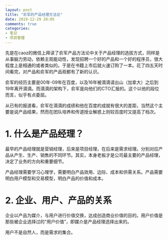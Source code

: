 ```yaml
---
layout: post
title: "俞军的产品经理方法论"
date: 2019-12-29 20:05
comments: true
categories: 
- 笔记
- 项目管理
---
```


先是在caoz的微信上拜读了俞军产品方法论中关于产品经理的选拔方式，同样是从事脑力劳动，依赖主观能动性，发现招聘一个好的产品和一个好的程序员，很大程度上是相通的或者类似的。于是在书籍上市后就火速订购了一本。花了四五天时间看完，对产品和俞军的产品观都有了新的认识。

俞军的经历主要是00年-09年在百度，以及16年被滴滴请出山（加拿大）之后到19年离开滴滴。而滴滴的架构下，俞军是向他们的CTO汇报的。这个以他的段位而言，似乎有点委屈。

从已有的报道看，俞军在滴滴的成绩和他在百度的成就有很大的差距，当然这个主要是说产品结果，然而在团队培养和传道授业解惑上则较百度时又提高了档次。

# 1. 什么是产品经理？

最早的产品经理就是营销经理，后来是项目经理，在后来是需求经理。分别对应产品从产生、生产、销售的不同环节。其实，本身老板才是公司最主要的产品经理，决定了业务的方向和重要细节。

产品经理需要学习心理学，需要明白产品效用、边际、成本和供需关系。产品需要明白用户模型和交易模型，明白产品的价值和成本。

# 2. 企业、用户、产品的关系

企业以产品为媒介，与用户进行价值交换，达成创造商业价值的目的。用户价值是那些被企业选择过的“用户价值”，即媒介是产品经理选择出来的。

用户不是自然人，而是需求的集合。
